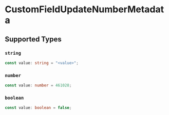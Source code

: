 # CustomFieldUpdateNumberMetadata


## Supported Types

### `string`

```typescript
const value: string = "<value>";
```

### `number`

```typescript
const value: number = 461028;
```

### `boolean`

```typescript
const value: boolean = false;
```

